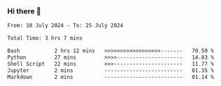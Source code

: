 ### Hi there 👋

<!--
**ututono/ututono** is a ✨ _special_ ✨ repository because its `README.md` (this file) appears on your GitHub profile.

Here are some ideas to get you started:

- 🔭 I’m currently working on ...
- 🌱 I’m currently learning ...
- 👯 I’m looking to collaborate on ...
- 🤔 I’m looking for help with ...
- 💬 Ask me about ...
- 📫 How to reach me: ...
- 😄 Pronouns: ...
- ⚡ Fun fact: ...
-->



<!--START_SECTION:waka-->

```txt
From: 18 July 2024 - To: 25 July 2024

Total Time: 3 hrs 7 mins

Bash           2 hrs 12 mins   >>>>>>>>>>>>>>>>>>-------   70.59 %
Python         27 mins         >>>>---------------------   14.83 %
Shell Script   22 mins         >>>----------------------   11.77 %
Jupyter        2 mins          -------------------------   01.35 %
Markdown       2 mins          -------------------------   01.14 %
```

<!--END_SECTION:waka-->
